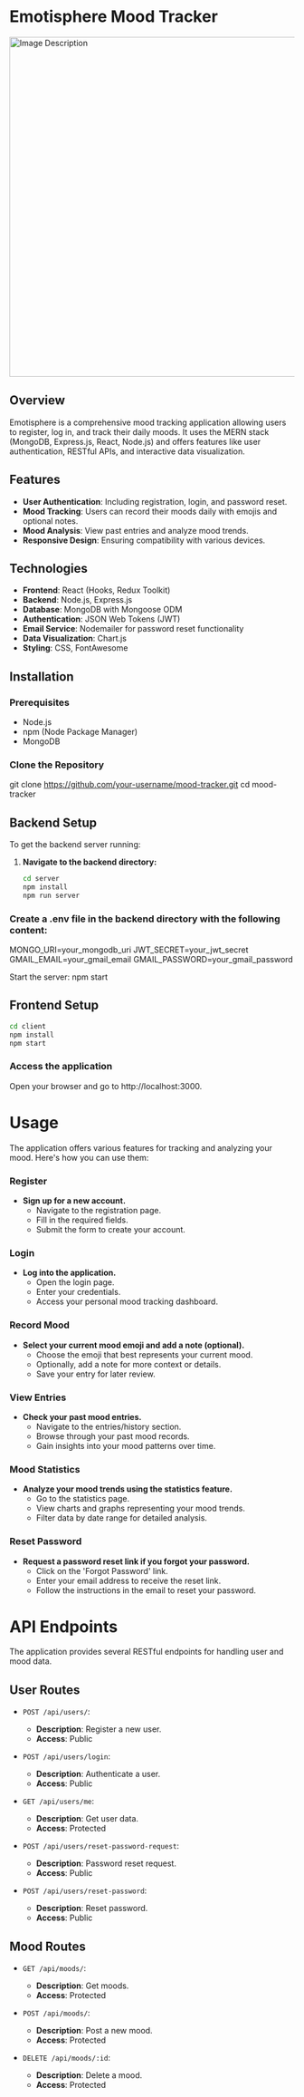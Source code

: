 # Emotisphere Mood Tracker

<img src="https://img4.garnek.pl/a.garnek.pl/037/652/37652416_800.0.jpg/zdjecie.jpg" alt="Image Description" height="600" width="900"/>


## Overview
Emotisphere is a comprehensive mood tracking application allowing users to register, log in, and track their daily moods. It uses the MERN stack (MongoDB, Express.js, React, Node.js) and offers features like user authentication, RESTful APIs, and interactive data visualization.

## Features
- **User Authentication**: Including registration, login, and password reset.
- **Mood Tracking**: Users can record their moods daily with emojis and optional notes.
- **Mood Analysis**: View past entries and analyze mood trends.
- **Responsive Design**: Ensuring compatibility with various devices.

## Technologies
- **Frontend**: React (Hooks, Redux Toolkit)
- **Backend**: Node.js, Express.js
- **Database**: MongoDB with Mongoose ODM
- **Authentication**: JSON Web Tokens (JWT)
- **Email Service**: Nodemailer for password reset functionality
- **Data Visualization**: Chart.js
- **Styling**: CSS, FontAwesome

## Installation

### Prerequisites
- Node.js
- npm (Node Package Manager)
- MongoDB

### Clone the Repository

git clone https://github.com/your-username/mood-tracker.git
cd mood-tracker


## Backend Setup

To get the backend server running:

1. **Navigate to the backend directory:**
   ```bash
   cd server
   npm install
   npm run server

### Create a .env file in the backend directory with the following content:
MONGO_URI=your_mongodb_uri
JWT_SECRET=your_jwt_secret
GMAIL_EMAIL=your_gmail_email
GMAIL_PASSWORD=your_gmail_password


Start the server: 
npm start


## Frontend Setup
```bash
cd client
npm install
npm start

```

### Access the application
Open your browser and go to http://localhost:3000.

# Usage

The application offers various features for tracking and analyzing your mood. Here's how you can use them:

### Register
- **Sign up for a new account.**
  - Navigate to the registration page.
  - Fill in the required fields.
  - Submit the form to create your account.

### Login
- **Log into the application.**
  - Open the login page.
  - Enter your credentials.
  - Access your personal mood tracking dashboard.

### Record Mood
- **Select your current mood emoji and add a note (optional).**
  - Choose the emoji that best represents your current mood.
  - Optionally, add a note for more context or details.
  - Save your entry for later review.

### View Entries
- **Check your past mood entries.**
  - Navigate to the entries/history section.
  - Browse through your past mood records.
  - Gain insights into your mood patterns over time.

### Mood Statistics
- **Analyze your mood trends using the statistics feature.**
  - Go to the statistics page.
  - View charts and graphs representing your mood trends.
  - Filter data by date range for detailed analysis.

### Reset Password
- **Request a password reset link if you forgot your password.**
  - Click on the 'Forgot Password' link.
  - Enter your email address to receive the reset link.
  - Follow the instructions in the email to reset your password.

# API Endpoints

The application provides several RESTful endpoints for handling user and mood data.

## User Routes

- `POST /api/users/`: 
  - **Description**: Register a new user.
  - **Access**: Public

- `POST /api/users/login`: 
  - **Description**: Authenticate a user.
  - **Access**: Public

- `GET /api/users/me`: 
  - **Description**: Get user data.
  - **Access**: Protected

- `POST /api/users/reset-password-request`: 
  - **Description**: Password reset request.
  - **Access**: Public

- `POST /api/users/reset-password`: 
  - **Description**: Reset password.
  - **Access**: Public

## Mood Routes

- `GET /api/moods/`: 
  - **Description**: Get moods.
  - **Access**: Protected

- `POST /api/moods/`: 
  - **Description**: Post a new mood.
  - **Access**: Protected

- `DELETE /api/moods/:id`: 
  - **Description**: Delete a mood.
  - **Access**: Protected











